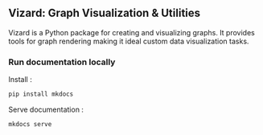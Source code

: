 ## Vizard: Graph Visualization & Utilities

Vizard is a Python package for creating and visualizing graphs. It provides tools for graph rendering making it ideal custom data visualization tasks.



### Run documentation locally
Install  :
```bash
pip install mkdocs
```

Serve documentation  :
```bash
mkdocs serve 
```